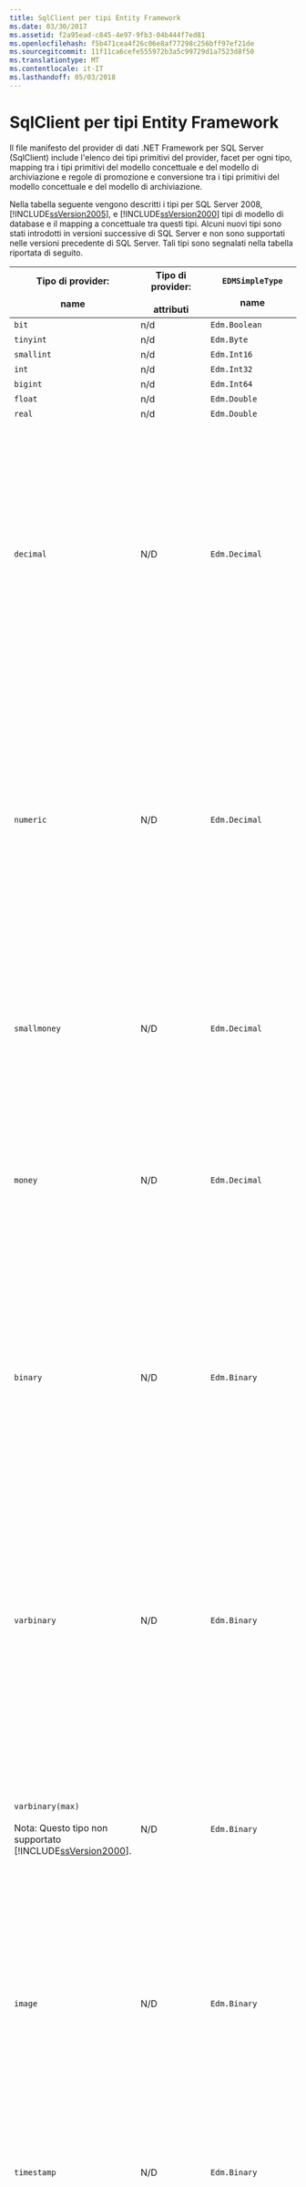 ```yaml
---
title: SqlClient per tipi Entity Framework
ms.date: 03/30/2017
ms.assetid: f2a95ead-c845-4e97-9fb3-04b444f7ed81
ms.openlocfilehash: f5b471cea4f26c06e8af77298c256bff97ef21de
ms.sourcegitcommit: 11f11ca6cefe555972b3a5c99729d1a7523d8f50
ms.translationtype: MT
ms.contentlocale: it-IT
ms.lasthandoff: 05/03/2018
---
```

# <a name="sqlclient-for-entity-frameworktypes"></a>SqlClient per tipi Entity Framework
Il file manifesto del provider di dati .NET Framework per SQL Server (SqlClient) include l'elenco dei tipi primitivi del provider, facet per ogni tipo, mapping tra i tipi primitivi del modello concettuale e del modello di archiviazione e regole di promozione e conversione tra i tipi primitivi del modello concettuale e del modello di archiviazione.  
  
 Nella tabella seguente vengono descritti i tipi per SQL Server 2008, [!INCLUDE[ssVersion2005](../../../../../includes/ssversion2005-md.md)], e [!INCLUDE[ssVersion2000](../../../../../includes/ssversion2000-md.md)] tipi di modello di database e il mapping a concettuale tra questi tipi. Alcuni nuovi tipi sono stati introdotti in versioni successive di SQL Server e non sono supportati nelle versioni precedente di SQL Server. Tali tipi sono segnalati nella tabella riportata di seguito.  
  
|Tipo di provider:<br /><br /> name|Tipo di provider:<br /><br /> attributi|`EDMSimpleType`<br /><br /> name|Facet|  
|----------------------------|----------------------------------|------------------------------|------------|  
|`bit`|n/d|`Edm.Boolean`|n/d|  
|`tinyint`|n/d|`Edm.Byte`|n/d|  
|`smallint`|n/d|`Edm.Int16`|n/d|  
|`int`|n/d|`Edm.Int32`|n/d|  
|`bigint`|n/d|`Edm.Int64`|n/d|  
|`float`|n/d|`Edm.Double`|n/d|  
|`real`|n/d|`Edm.Double`|n/d|  
|`decimal`|N/D|`Edm.Decimal`|Precisione:<br /><br /> -Minimo: 1<br /><br /> -Massimo: 38<br /><br /> -Il valore predefinito: 18<br /><br /> -Costante: False<br /><br /> Scala:<br /><br /> -Minimo: 0<br /><br /> -Massimo: 38<br /><br /> -Il valore predefinito: 0<br /><br /> -Costante: False|  
|`numeric`|N/D|`Edm.Decimal`|Precisione:<br /><br /> -Minimo: 1<br /><br /> -Massimo: 38<br /><br /> -Il valore predefinito: 18<br /><br /> -Costante: False<br /><br /> Scala:<br /><br /> -Minimo: 0<br /><br /> -Massimo: 38<br /><br /> -Il valore predefinito: 0<br /><br /> -Costante: False|  
|`smallmoney`|N/D|`Edm.Decimal`|Precisione:<br /><br /> -Il valore predefinito: 10<br /><br /> -Costante: True<br /><br /> Scala:<br /><br /> -Il valore predefinito: 4<br /><br /> -Costante: True|  
|`money`|N/D|`Edm.Decimal`|Precisione:<br /><br /> -Il valore predefinito: 19<br /><br /> -Costante: True<br /><br /> Scala:<br /><br /> -Il valore predefinito: 4<br /><br /> -Costante: True|  
|`binary`|N/D|`Edm.Binary`|MaxLength:<br /><br /> -Minimo: 1<br /><br /> -Massimo: 8000<br /><br /> -Il valore predefinito: 8000<br /><br /> -Costante: False<br /><br /> Stringa:<br /><br /> -Il valore predefinito: True<br /><br /> -Costante: True|  
|`varbinary`|N/D|`Edm.Binary`|MaxLength:<br /><br /> -Minimo: 1<br /><br /> -Massimo: 8000<br /><br /> -Il valore predefinito: 8000<br /><br /> -Costante: False<br /><br /> Stringa:<br /><br /> -Il valore predefinito: False<br /><br /> -Costante: True|  
|`varbinary(max)`<br /><br /> Nota: Questo tipo non supportato [!INCLUDE[ssVersion2000](../../../../../includes/ssversion2000-md.md)].|N/D|`Edm.Binary`|MaxLength:<br /><br /> -Il valore predefinito: 214748364780<br /><br /> -Costante: True<br /><br /> Stringa:<br /><br /> -Il valore predefinito: False<br /><br /> -Costante: True|  
|`image`|N/D|`Edm.Binary`|MaxLength:<br /><br /> -Il valore predefinito: 2147483647<br /><br /> -Costante: True<br /><br /> Stringa:<br /><br /> -Il valore predefinito: False<br /><br /> -Costante: True|  
|`timestamp`|N/D|`Edm.Binary`|MaxLength:<br /><br /> -Il valore predefinito: 8<br /><br /> -Costante: True<br /><br /> Stringa:<br /><br /> -Il valore predefinito: True<br /><br /> -Costante: True|  
|`rowversion`|N/D|`Edm.Binary`|MaxLength:<br /><br /> -Il valore predefinito: 8<br /><br /> -Costante: True<br /><br /> Stringa:<br /><br /> -Il valore predefinito: True<br /><br /> -Costante: True|  
|`smalldatetime`|N/D|`Edm.DateTime`|Precisione:<br /><br /> -Il valore predefinito: 0<br /><br /> -Costante: True|  
|`datetime`|N/D|`Edm.DateTime`|Precisione:<br /><br /> -Il valore predefinito: 3<br /><br /> -Costante: True|  
|`date`<br /><br /> Nota: Questo tipo non è supportato in SQL Server 2005 e SQL Server 2000.|N/D|`Edm.DateTime`|Precisione:<br /><br /> -Il valore predefinito: 0<br /><br /> -Costante: False|  
|`time`<br /><br /> Nota: Questo tipo non è supportato in SQL Server 2005 e SQL Server 2000.|N/D|`Edm.Time`|Precisione:<br /><br /> -Il valore predefinito: 7<br /><br /> -Costante: False|  
|`datetime2`<br /><br /> Nota: Questo tipo non è supportato in SQL Server 2005 e SQL Server 2000.|N/D|`Edm.DateTime`|Precisione:<br /><br /> -Il valore predefinito: 7<br /><br /> -Costante: False|  
|`datetimeoffset`<br /><br /> Nota: Questo tipo non è supportato in SQL Server 2005 e SQL Server 2000.|N/D|`Edm.DateTimeOffset`|Precisione:<br /><br /> -Il valore predefinito: 7<br /><br /> -Costante: False|  
|`nvarchar`<br /><br /> Nota: Questo tipo non supportato [!INCLUDE[ssVersion2000](../../../../../includes/ssversion2000-md.md)].|N/D|`Edm.String`|MaxLength:<br /><br /> -Minimo: 1<br /><br /> -Massimo: 4000<br /><br /> -Il valore predefinito: 4000<br /><br /> -Costante: False<br /><br /> Unicode:<br /><br /> -Il valore predefinito: True<br /><br /> -Costante: True<br /><br /> Stringa:<br /><br /> -Il valore predefinito: False<br /><br /> -Costante: True|  
|`varchar`<br /><br /> Nota: Questo tipo non supportato [!INCLUDE[ssVersion2000](../../../../../includes/ssversion2000-md.md)].|N/D|`Edm.String`|MaxLength:<br /><br /> -Minimo: 1<br /><br /> -Massimo: 8000<br /><br /> -Il valore predefinito: 8000<br /><br /> -Costante: False<br /><br /> Unicode:<br /><br /> -Il valore predefinito: False<br /><br /> -Costante: True<br /><br /> Stringa:<br /><br /> -Il valore predefinito: False<br /><br /> -Costante: True|  
|`char`|N/D|`Edm.String`|MaxLength:<br /><br /> -Minimo: 1<br /><br /> -Massimo: 8000<br /><br /> -Il valore predefinito: 8000<br /><br /> -Costante: False<br /><br /> Unicode:<br /><br /> -Il valore predefinito: False<br /><br /> -Costante: True<br /><br /> Stringa:<br /><br /> -Il valore predefinito: True<br /><br /> -Costante: True|  
|`nchar`|N/D|`Edm.String`|MaxLength:<br /><br /> -Minimo: 1<br /><br /> -Massimo: 4000<br /><br /> -Il valore predefinito: 4000<br /><br /> -Costante: False<br /><br /> Unicode:<br /><br /> -Il valore predefinito: True<br /><br /> -Costante: True<br /><br /> Stringa:<br /><br /> -Il valore predefinito: True<br /><br /> -Costante: True|  
|`varchar`(`max`)|N/D|`Edm.String`|MaxLength:<br /><br /> -Il valore predefinito: 2147483647<br /><br /> -Costante: True<br /><br /> Unicode:<br /><br /> -Il valore predefinito: False<br /><br /> -Costante: True<br /><br /> Stringa:<br /><br /> -Il valore predefinito: False<br /><br /> -Costante: True|  
|`nvarchar`(`max`)|N/D|`Edm.String`|MaxLength:<br /><br /> -Il valore predefinito: 1073741823<br /><br /> -Costante: True<br /><br /> Unicode:<br /><br /> -Il valore predefinito: True<br /><br /> -Costante: True<br /><br /> Stringa:<br /><br /> -Il valore predefinito: False<br /><br /> -Costante: True|  
|`ntext`|Uguale confrontabili: False<br /><br /> Confrontabile: False|`Edm.String`|MaxLength:<br /><br /> -Il valore predefinito: 1073741823<br /><br /> -Costante: True<br /><br /> Unicode:<br /><br /> -Il valore predefinito: False<br /><br /> -Costante: True<br /><br /> Stringa:<br /><br /> -Il valore predefinito: False<br /><br /> -Costante: True|  
|`text`|Uguale confrontabili: False<br /><br /> Confrontabile: False|`Edm.String`|MaxLength:<br /><br /> -Il valore predefinito: 2147483647<br /><br /> -Costante: True<br /><br /> Unicode:<br /><br /> -Il valore predefinito: False<br /><br /> -Costante: True<br /><br /> Stringa:<br /><br /> -Il valore predefinito: False<br /><br /> -Costante: True|  
|`Unique`<br /><br /> `identifier`|Uguale confrontabili: True<br /><br /> Confrontabile: True|`Edm.Guid`|N/D|  
|`xml`|Uguale confrontabili: False<br /><br /> Confrontabile: False|`Edm.String`|MaxLength:<br /><br /> -Il valore predefinito: 1073741823<br /><br /> -Costante: True<br /><br /> Unicode:<br /><br /> -Il valore predefinito: True<br /><br /> -Costante: True<br /><br /> Stringa:<br /><br /> -Il valore predefinito: False<br /><br /> -Costante: True|  
  
## <a name="see-also"></a>Vedere anche  
 [Specifiche CSDL, SSDL e MSL](../../../../../docs/framework/data/adonet/ef/language-reference/csdl-ssdl-and-msl-specifications.md)
